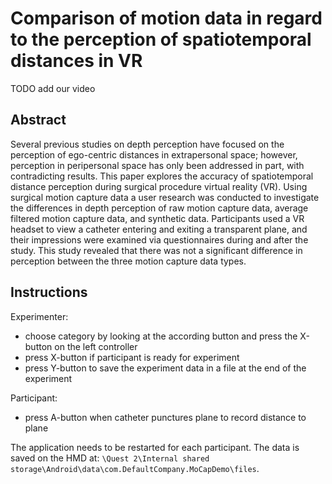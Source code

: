 # Comparison of motion data in regard to the perception of spatiotemporal distances in VR

TODO add our video
## Abstract
Several previous studies on depth perception have focused on the perception of ego-centric distances in extrapersonal space; however, perception in peripersonal space has only been addressed in part, with contradicting results. This paper explores the accuracy of spatiotemporal distance perception during surgical procedure virtual reality (VR). Using surgical motion capture data a user research was conducted to investigate the differences in depth perception of raw motion capture data, average filtered motion capture data, and synthetic data. Participants used a VR headset to view a catheter entering and exiting a transparent plane, and their impressions were examined via questionnaires during and after the study. This study revealed that there was not a significant difference in perception between the three motion capture data types.

## Instructions
Experimenter:
- choose category by looking at the according button and press the X-button on the left controller
- press X-button if participant is ready for experiment
- press Y-button to save the experiment data in a file at the end of the experiment

Participant:
- press A-button when catheter punctures plane to record distance to plane

The application needs to be restarted for each participant. 
The data is saved on the HMD at: `\Quest 2\Internal shared storage\Android\data\com.DefaultCompany.MoCapDemo\files`.
